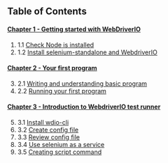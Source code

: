 ## Table of Contents

#### [Chapter 1 - Getting started with WebDriverIO](https://github.com/bigbinary/learn-webdriverio-book/blob/master/book/chapter-1.md)

1. 1.1 [Check Node is installed](https://github.com/bigbinary/learn-webdriverio-book/blob/master/book/chapter-1.md#11-check-node-is-installed)
2. 1.2 [Install selenium-standalone and WebdriverIO](https://github.com/bigbinary/learn-webdriverio-book/blob/master/book/chapter-1.md#12-installing-selenium-standalone-and-webdriverio)

#### [Chapter 2 - Your first program](https://github.com/bigbinary/learn-webdriverio-book/blob/master/book/chapter-2.md)

3. 2.1 [Writing and understanding basic program](https://github.com/bigbinary/learn-webdriverio-book/blob/master/book/chapter-2.md#21-writing-and-understanding-basic-program)
4. 2.2 [Running your first program](https://github.com/bigbinary/learn-webdriverio-book/blob/master/book/chapter-2.md#22-running-your-first-program)

#### [Chapter 3 - Introduction to WebdriverIO test runner](https://github.com/bigbinary/learn-webdriverio-book/blob/master/book/chapter-3.md)

5. 3.1 [Install wdio-cli](https://github.com/bigbinary/learn-webdriverio-book/blob/master/book/chapter-3.md#31-install-wdio-cli)
6. 3.2 [Create config file](https://github.com/bigbinary/learn-webdriverio-book/blob/master/book/chapter-3.md#32-create-config-file)
7. 3.3 [Review config file](https://github.com/bigbinary/learn-webdriverio-book/blob/master/book/chapter-3.md#33-review-config-file)
8. 3.4 [Use selenium as a service](https://github.com/bigbinary/learn-webdriverio-book/blob/master/book/chapter-3.md#34-use-selenium-as-a-service)
9. 3.5 [Creating script command](https://github.com/bigbinary/learn-webdriverio-book/blob/master/book/chapter-3.md#35-creating-script-command)
